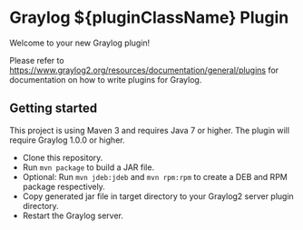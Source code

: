 # Graylog ${pluginClassName} Plugin

Welcome to your new Graylog plugin!

Please refer to https://www.graylog2.org/resources/documentation/general/plugins for documentation on how to write
plugins for Graylog.


Getting started
---------------

This project is using Maven 3 and requires Java 7 or higher. The plugin will require Graylog 1.0.0 or higher.

* Clone this repository.
* Run `mvn package` to build a JAR file.
* Optional: Run `mvn jdeb:jdeb` and `mvn rpm:rpm` to create a DEB and RPM package respectively.
* Copy generated jar file in target directory to your Graylog2 server plugin directory.
* Restart the Graylog server.
